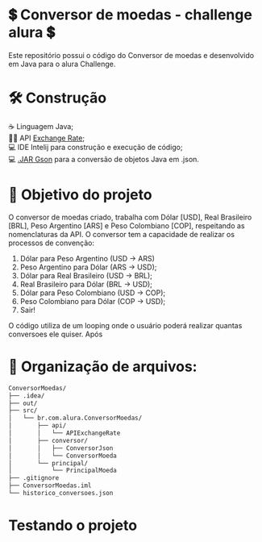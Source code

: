 # 💲 Conversor de moedas - challenge alura 💲
Este repositório possui o código do Conversor de moedas e desenvolvido em Java para o alura Challenge. 

# 🛠 Construção
☕ Linguagem Java;  
👩‍💻 API [Exchange Rate](https://www.exchangerate-api.com/);  
💻 IDE Intelij para construção e execução de código;   
💻 [.JAR Gson](https://mvnrepository.com/artifact/com.google.code.gson/gson/2.11.0) para a conversão de objetos Java em .json.

# 🏹 Objetivo do projeto
O conversor de moedas criado, trabalha com Dólar [USD], Real Brasileiro [BRL], Peso Argentino [ARS] e Peso Colombiano [COP], respeitando as nomenclaturas da API. O conversor tem a capacidade de realizar os processos de convenção:
1. Dólar para Peso Argentino (USD → ARS)
2. Peso Argentino para Dólar (ARS → USD);
3. Dólar para Real Brasileiro (USD → BRL);
4. Real Brasileiro para Dólar (BRL → USD);
5. Dólar para Peso Colombiano (USD → COP);
6. Peso Colombiano para Dólar (COP → USD);
7. Sair!

O código utiliza de um looping onde o usuário poderá realizar quantas conversoes ele quiser. Após 

# 📂 Organização de arquivos: 
```bash
ConversorMoedas/
├── .idea/
├── out/
├── src/
│   └── br.com.alura.ConversorMoedas/
│       ├── api/
│       │   └── APIExchangeRate
│       ├── conversor/
│       │   ├── ConversorJson
│       │   └── ConversorMoeda
│       └── principal/
│           └── PrincipalMoeda
├── .gitignore
├── ConversorMoedas.iml
└── historico_conversoes.json
```

# Testando o projeto
